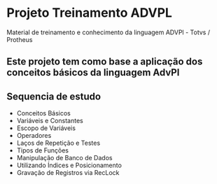 # Projeto Treinamento ADVPL
Material de treinamento e conhecimento da linguagem ADVPl - Totvs / Protheus

## Este projeto tem como base a aplicação dos conceitos básicos da linguagem AdvPl


## Sequencia de estudo

 - Conceitos Básicos
 - Variáveis e Constantes
 - Escopo de Variáveis
 - Operadores
 - Laços de Repetição e Testes
 - Tipos de Funções
 - Manipulação de Banco de Dados
 - Utilizando Índices e Posicionamento
 - Gravação de Registros via RecLock
